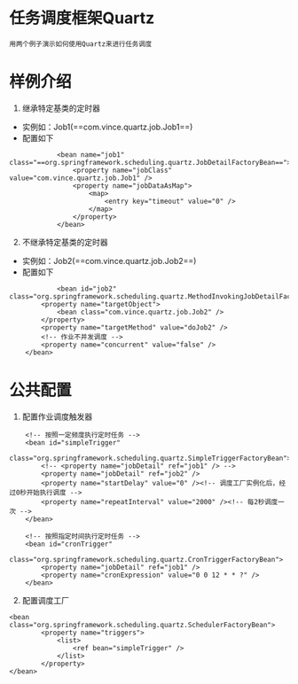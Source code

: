 # 任务调度框架Quartz
	用两个例子演示如何使用Quartz来进行任务调度
	
# 样例介绍
1. 继承特定基类的定时器
- 实例如：Job1(==com.vince.quartz.job.Job1==)
- 配置如下
```
			<bean name="job1" class="==org.springframework.scheduling.quartz.JobDetailFactoryBean==">
				<property name="jobClass" value="com.vince.quartz.job.Job1" />
				<property name="jobDataAsMap">
					<map>
						<entry key="timeout" value="0" />
					</map>
				</property>
			</bean>
```
2. 不继承特定基类的定时器
- 实例如：Job2(==com.vince.quartz.job.Job2==)
- 配置如下
```
			<bean id="job2" class="org.springframework.scheduling.quartz.MethodInvokingJobDetailFactoryBean">
		<property name="targetObject">
			<bean class="com.vince.quartz.job.Job2" />
		</property>
		<property name="targetMethod" value="doJob2" />
		<!-- 作业不并发调度 -->
		<property name="concurrent" value="false" />
	</bean>
```


# 公共配置
1. 配置作业调度触发器 

```
	<!-- 按照一定频度执行定时任务 -->
	<bean id="simpleTrigger"
		class="org.springframework.scheduling.quartz.SimpleTriggerFactoryBean">
		<!-- <property name="jobDetail" ref="job1" /> -->
		<property name="jobDetail" ref="job2" />
		<property name="startDelay" value="0" /><!-- 调度工厂实例化后，经过0秒开始执行调度 -->
		<property name="repeatInterval" value="2000" /><!-- 每2秒调度一次 -->
	</bean>
```

```
	<!-- 按照指定时间执行定时任务 -->
	<bean id="cronTrigger"
		class="org.springframework.scheduling.quartz.CronTriggerFactoryBean">
		<property name="jobDetail" ref="job1" />
		<property name="cronExpression" value="0 0 12 * * ?" />
	</bean> 
```
	
2. 配置调度工厂

```
<bean class="org.springframework.scheduling.quartz.SchedulerFactoryBean">
		<property name="triggers">
			<list>
				<ref bean="simpleTrigger" />
			</list>
		</property>
</bean>
```

	
	

	
	
	